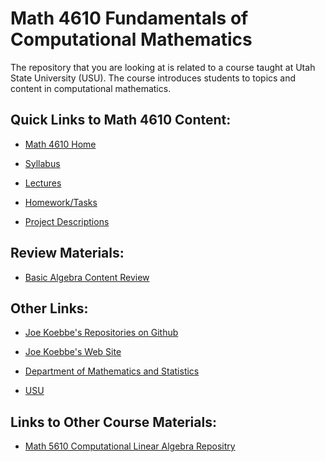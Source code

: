 # Math 4610 Fundamentals of Computational Mathematics

The repository that you are looking at is related to a course taught at Utah
State University (USU). The course introduces students to topics and content in
computational mathematics.

## Quick Links to Math 4610 Content:

* [Math 4610 Home](https://jvkoebbe.github.io/math4610)

* [Syllabus](https://jvkoebbe.github.io/math4610/syllabus/md/syllabus)

* [Lectures](https://jvkoebbe.github.io/math4610/lectures/toc_lectures)

* [Homework/Tasks](https://jvkoebbe.github.io/math4610/tasksheets/toc_tasks)

* [Project Descriptions](https://jvkoebbe.github.io/math4610/projects/indexOfProjects)

## Review Materials:

* [Basic Algebra Content Review](https://jvkoebbe.github.io/math4610/basicReview/algebra.html)

## Other Links:

* [Joe Koebbe's Repositories on Github](https://github.com/jvkoebbe)

* [Joe Koebbe's Web Site](http://www.math.usu.edu/~koebbe)

* [Department of Mathematics and Statistics](http://www.math.usu.edu/)

* [USU](http://www.usu.edu/)

## Links to Other Course Materials:

* [Math 5610 Computational Linear Algebra Repositry](https://jvkoebbe.github.io/math5610)
